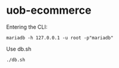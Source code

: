 # uob-ecommerce

Entering the CLI:
```
mariadb -h 127.0.0.1 -u root -p"mariadb"
```

Use db.sh
```
./db.sh 
```

 